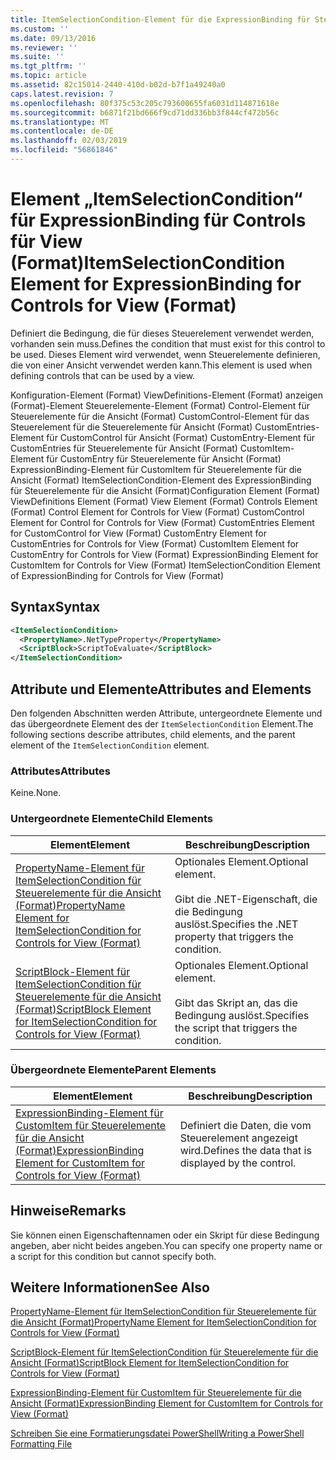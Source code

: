 ```yaml
---
title: ItemSelectionCondition-Element für die ExpressionBinding für Steuerelemente für die Ansicht (Format) | Microsoft-Dokumentation
ms.custom: ''
ms.date: 09/13/2016
ms.reviewer: ''
ms.suite: ''
ms.tgt_pltfrm: ''
ms.topic: article
ms.assetid: 82c15014-2440-410d-b02d-b7f1a49240a0
caps.latest.revision: 7
ms.openlocfilehash: 80f375c53c205c793600655fa6031d114871618e
ms.sourcegitcommit: b6871f21bd666f9cd71dd336bb3f844cf472b56c
ms.translationtype: MT
ms.contentlocale: de-DE
ms.lasthandoff: 02/03/2019
ms.locfileid: "56861846"
---
```

# <a name="itemselectioncondition-element-for-expressionbinding-for-controls-for-view-format"></a><span data-ttu-id="e1c3c-102">Element „ItemSelectionCondition“ für ExpressionBinding für Controls für View (Format)</span><span class="sxs-lookup"><span data-stu-id="e1c3c-102">ItemSelectionCondition Element for ExpressionBinding for Controls for View (Format)</span></span>

<span data-ttu-id="e1c3c-103">Definiert die Bedingung, die für dieses Steuerelement verwendet werden, vorhanden sein muss.</span><span class="sxs-lookup"><span data-stu-id="e1c3c-103">Defines the condition that must exist for this control to be used.</span></span> <span data-ttu-id="e1c3c-104">Dieses Element wird verwendet, wenn Steuerelemente definieren, die von einer Ansicht verwendet werden kann.</span><span class="sxs-lookup"><span data-stu-id="e1c3c-104">This element is used when defining controls that can be used by a view.</span></span>

<span data-ttu-id="e1c3c-105">Konfiguration-Element (Format) ViewDefinitions-Element (Format) anzeigen (Format)-Element Steuerelemente-Element (Format) Control-Element für Steuerelemente für die Ansicht (Format) CustomControl-Element für das Steuerelement für die Steuerelemente für Ansicht (Format) CustomEntries-Element für CustomControl für Ansicht (Format) CustomEntry-Element für CustomEntries für Steuerelemente für Ansicht (Format) CustomItem-Element für CustomEntry für Steuerelemente für Ansicht (Format) ExpressionBinding-Element für CustomItem für Steuerelemente für die Ansicht (Format) ItemSelectionCondition-Element des ExpressionBinding für Steuerelemente für die Ansicht (Format)</span><span class="sxs-lookup"><span data-stu-id="e1c3c-105">Configuration Element (Format) ViewDefinitions Element (Format) View Element (Format) Controls Element (Format) Control Element for Controls for View (Format) CustomControl Element for Control for Controls for View (Format) CustomEntries Element for CustomControl for View (Format) CustomEntry Element for CustomEntries for Controls for View (Format) CustomItem Element for CustomEntry for Controls for View (Format) ExpressionBinding Element for CustomItem for Controls for View (Format) ItemSelectionCondition Element of ExpressionBinding for Controls for View (Format)</span></span>

## <a name="syntax"></a><span data-ttu-id="e1c3c-106">Syntax</span><span class="sxs-lookup"><span data-stu-id="e1c3c-106">Syntax</span></span>

```xml
<ItemSelectionCondition>
  <PropertyName>.NetTypeProperty</PropertyName>
  <ScriptBlock>ScriptToEvaluate</ScriptBlock>
</ItemSelectionCondition>
```

## <a name="attributes-and-elements"></a><span data-ttu-id="e1c3c-107">Attribute und Elemente</span><span class="sxs-lookup"><span data-stu-id="e1c3c-107">Attributes and Elements</span></span>

<span data-ttu-id="e1c3c-108">Den folgenden Abschnitten werden Attribute, untergeordnete Elemente und das übergeordnete Element des der `ItemSelectionCondition` Element.</span><span class="sxs-lookup"><span data-stu-id="e1c3c-108">The following sections describe attributes, child elements, and the parent element of the `ItemSelectionCondition` element.</span></span>

### <a name="attributes"></a><span data-ttu-id="e1c3c-109">Attributes</span><span class="sxs-lookup"><span data-stu-id="e1c3c-109">Attributes</span></span>

<span data-ttu-id="e1c3c-110">Keine.</span><span class="sxs-lookup"><span data-stu-id="e1c3c-110">None.</span></span>

### <a name="child-elements"></a><span data-ttu-id="e1c3c-111">Untergeordnete Elemente</span><span class="sxs-lookup"><span data-stu-id="e1c3c-111">Child Elements</span></span>

|<span data-ttu-id="e1c3c-112">Element</span><span class="sxs-lookup"><span data-stu-id="e1c3c-112">Element</span></span>|<span data-ttu-id="e1c3c-113">Beschreibung</span><span class="sxs-lookup"><span data-stu-id="e1c3c-113">Description</span></span>|
|-------------|-----------------|
|[<span data-ttu-id="e1c3c-114">PropertyName-Element für ItemSelectionCondition für Steuerelemente für die Ansicht (Format)</span><span class="sxs-lookup"><span data-stu-id="e1c3c-114">PropertyName Element for ItemSelectionCondition for Controls for View (Format)</span></span>](./propertyname-element-for-itemselectioncondition-for-controls-for-view-format.md)|<span data-ttu-id="e1c3c-115">Optionales Element.</span><span class="sxs-lookup"><span data-stu-id="e1c3c-115">Optional element.</span></span><br /><br /> <span data-ttu-id="e1c3c-116">Gibt die .NET-Eigenschaft, die die Bedingung auslöst.</span><span class="sxs-lookup"><span data-stu-id="e1c3c-116">Specifies the .NET property that triggers the condition.</span></span>|
|[<span data-ttu-id="e1c3c-117">ScriptBlock-Element für ItemSelectionCondition für Steuerelemente für die Ansicht (Format)</span><span class="sxs-lookup"><span data-stu-id="e1c3c-117">ScriptBlock Element for ItemSelectionCondition for Controls for View (Format)</span></span>](./scriptblock-element-for-itemselectioncondition-for-controls-for-view-format.md)|<span data-ttu-id="e1c3c-118">Optionales Element.</span><span class="sxs-lookup"><span data-stu-id="e1c3c-118">Optional element.</span></span><br /><br /> <span data-ttu-id="e1c3c-119">Gibt das Skript an, das die Bedingung auslöst.</span><span class="sxs-lookup"><span data-stu-id="e1c3c-119">Specifies the script that triggers the condition.</span></span>|

### <a name="parent-elements"></a><span data-ttu-id="e1c3c-120">Übergeordnete Elemente</span><span class="sxs-lookup"><span data-stu-id="e1c3c-120">Parent Elements</span></span>

|<span data-ttu-id="e1c3c-121">Element</span><span class="sxs-lookup"><span data-stu-id="e1c3c-121">Element</span></span>|<span data-ttu-id="e1c3c-122">Beschreibung</span><span class="sxs-lookup"><span data-stu-id="e1c3c-122">Description</span></span>|
|-------------|-----------------|
|[<span data-ttu-id="e1c3c-123">ExpressionBinding-Element für CustomItem für Steuerelemente für die Ansicht (Format)</span><span class="sxs-lookup"><span data-stu-id="e1c3c-123">ExpressionBinding Element for CustomItem for Controls for View (Format)</span></span>](./expressionbinding-element-for-customitem-for-controls-for-view-format.md)|<span data-ttu-id="e1c3c-124">Definiert die Daten, die vom Steuerelement angezeigt wird.</span><span class="sxs-lookup"><span data-stu-id="e1c3c-124">Defines the data that is displayed by the control.</span></span>|

## <a name="remarks"></a><span data-ttu-id="e1c3c-125">Hinweise</span><span class="sxs-lookup"><span data-stu-id="e1c3c-125">Remarks</span></span>

<span data-ttu-id="e1c3c-126">Sie können einen Eigenschaftennamen oder ein Skript für diese Bedingung angeben, aber nicht beides angeben.</span><span class="sxs-lookup"><span data-stu-id="e1c3c-126">You can specify one property name or a script for this condition but cannot specify both.</span></span>

## <a name="see-also"></a><span data-ttu-id="e1c3c-127">Weitere Informationen</span><span class="sxs-lookup"><span data-stu-id="e1c3c-127">See Also</span></span>

[<span data-ttu-id="e1c3c-128">PropertyName-Element für ItemSelectionCondition für Steuerelemente für die Ansicht (Format)</span><span class="sxs-lookup"><span data-stu-id="e1c3c-128">PropertyName Element for ItemSelectionCondition for Controls for View (Format)</span></span>](./propertyname-element-for-itemselectioncondition-for-controls-for-view-format.md)

[<span data-ttu-id="e1c3c-129">ScriptBlock-Element für ItemSelectionCondition für Steuerelemente für die Ansicht (Format)</span><span class="sxs-lookup"><span data-stu-id="e1c3c-129">ScriptBlock Element for ItemSelectionCondition for Controls for View (Format)</span></span>](./scriptblock-element-for-itemselectioncondition-for-controls-for-view-format.md)

[<span data-ttu-id="e1c3c-130">ExpressionBinding-Element für CustomItem für Steuerelemente für die Ansicht (Format)</span><span class="sxs-lookup"><span data-stu-id="e1c3c-130">ExpressionBinding Element for CustomItem for Controls for View (Format)</span></span>](./expressionbinding-element-for-customitem-for-controls-for-view-format.md)

[<span data-ttu-id="e1c3c-131">Schreiben Sie eine Formatierungsdatei PowerShell</span><span class="sxs-lookup"><span data-stu-id="e1c3c-131">Writing a PowerShell Formatting File</span></span>](./writing-a-powershell-formatting-file.md)

